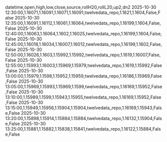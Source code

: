 datetime,open,high,low,close,source,rollH20,rollL20,up2,dn2
2025-10-30 12:30:00,1.16071,1.16091,1.16071,1.16091,twelvedata_repo,1.1621,1.1604,False,False
2025-10-30 12:35:00,1.16091,1.16112,1.16061,1.16064,twelvedata_repo,1.16199,1.1604,False,False
2025-10-30 12:40:00,1.16063,1.16064,1.1602,1.16025,twelvedata_repo,1.16199,1.1604,False,False
2025-10-30 12:45:00,1.16018,1.16034,1.16007,1.16012,twelvedata_repo,1.16199,1.1602,False,False
2025-10-30 12:50:00,1.16026,1.1603,1.15992,1.15992,twelvedata_repo,1.1619,1.16007,False,False
2025-10-30 12:55:00,1.15993,1.16003,1.15969,1.15979,twelvedata_repo,1.1619,1.15992,False,False
2025-10-30 13:00:00,1.15979,1.1598,1.15952,1.15959,twelvedata_repo,1.16186,1.15969,False,False
2025-10-30 13:05:00,1.15969,1.15993,1.15969,1.1599,twelvedata_repo,1.16169,1.15952,False,False
2025-10-30 13:10:00,1.15989,1.1599,1.15943,1.15955,twelvedata_repo,1.16169,1.15952,False,False
2025-10-30 13:15:00,1.15949,1.15956,1.15904,1.15904,twelvedata_repo,1.16169,1.15943,False,False
2025-10-30 13:20:00,1.15898,1.15914,1.15884,1.15884,twelvedata_repo,1.16132,1.15904,False,False
2025-10-30 13:25:00,1.15881,1.15882,1.15838,1.15841,twelvedata_repo,1.16122,1.15884,False,False
